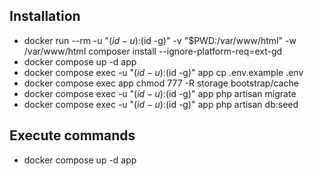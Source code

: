 ## Installation

- docker run --rm -u "$(id -u):$(id -g)" -v "$PWD:/var/www/html" -w /var/www/html composer install --ignore-platform-req=ext-gd
- docker compose up -d app
- docker compose exec -u "$(id -u):$(id -g)" app cp .env.example .env
- docker compose exec app chmod 777 -R storage bootstrap/cache
- docker compose exec -u "$(id -u):$(id -g)" app php artisan migrate
- docker compose exec -u "$(id -u):$(id -g)" app php artisan db:seed

## Execute commands

- docker compose up -d app
